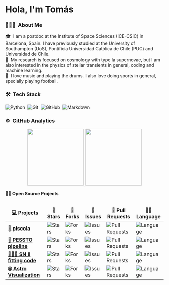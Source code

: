 # Hola, I'm Tomás

### 👨🏻‍💻 &nbsp;About Me

🎓 &nbsp;I am a postdoc at the Institute of Space Sciences (ICE-CSIC) in Barcelona, Spain. I have previously studied at the University of Southampton (UoS), Pontificia Universidad Católica de Chile (PUC) and Universidad de Chile.\
📄 &nbsp;My research is focused on cosmology with type Ia supernovae, but I am also interested in the physics of stellar transients in general, coding and machine learning.\
🌱 &nbsp;I love music and playing the drums. I also love doing sports in general, specially playing football.

### 🛠 &nbsp;Tech Stack

![Python](https://img.shields.io/badge/-Python-05122A?style=flat&logo=python)&nbsp;
![Git](https://img.shields.io/badge/-Git-05122A?style=flat&logo=git)&nbsp;
![GitHub](https://img.shields.io/badge/-GitHub-05122A?style=flat&logo=github)&nbsp;
![Markdown](https://img.shields.io/badge/-Markdown-05122A?style=flat&logo=markdown)

### ⚙️ &nbsp;GitHub Analytics

<p align="center">
<a href="https://github.com/AVS1508">
  <img height="180em" src="https://github-readme-stats-eight-theta.vercel.app/api?username=temuller&show_icons=true&theme=algolia&include_all_commits=true&count_private=true"/>
  <img height="180em" src="https://github-readme-stats-eight-theta.vercel.app/api/top-langs/?username=temuller&layout=compact&langs_count=8&theme=algolia"/>
</a>
</p>


<summary><b>🧑‍🚀 Open Source Projects</b></summary>

<br />
<table>
  <thead align="center">
    <tr border: none;>
      <td><b>💻 Projects</b></td>
      <td><b>🌟 Stars</b></td>
      <td><b>🍴 Forks</b></td>
      <td><b>🐛 Issues</b></td>
      <td><b>🔔 Pull Requests</b></td>
      <td><b>👨‍💻 Language</b></td>
    </tr>
  </thead>
  <tbody>
    <tr>
     <td><a href="https://github.com/temuller/piscola"><b>🚀 piscola</b></a></td>
      <td><img alt="Stars" src="https://img.shields.io/github/stars/temuller/piscola?style=flat-square&labelColor=343b41"/></td>
      <td><img alt="Forks" src="https://img.shields.io/github/forks/temuller/piscola?style=flat-square&labelColor=343b41"/></td>
      <td><img alt="Issues" src="https://img.shields.io/github/issues/temuller/piscola?style=flat-square"/></td>
      <td><img alt="Pull Requests" src="https://img.shields.io/github/issues-pr/temuller/piscola?style=flat-square"/></td>
      <td><img alt="Language" src="https://img.shields.io/github/languages/top/temuller/piscola?style=flat-square"/></td>
    </tr>
    <tr>
     <td><a href="https://github.com/svalenti/pessto"><b>💸 PESSTO pipeline</b></a></td>
      <td><img alt="Stars" src="https://img.shields.io/github/stars/svalenti/pessto?style=flat-square&labelColor=343b41"/></td>
      <td><img alt="Forks" src="https://img.shields.io/github/forks/svalenti/pessto?style=flat-square&labelColor=343b41"/></td>
      <td><img alt="Issues" src="https://img.shields.io/github/issues/svalenti/pessto?style=flat-square"/></td>
      <td><img alt="Pull Requests" src="https://img.shields.io/github/issues-pr/svalenti/pessto?style=flat-square"/></td>
      <td><img alt="Language" src="https://img.shields.io/github/languages/top/svalenti/pessto?label=javascript&style=flat-square"/></td>
    </tr>
    <tr>
     <td><a href="https://github.com/temuller/snii_fitting_code"><b>👨🏻‍💻 SN II fitting code</b></a></td>
      <td><img alt="Stars" src="https://img.shields.io/github/stars/temuller/snii_fitting_code?style=flat-square&labelColor=343b41"/></td>
      <td><img alt="Forks" src="https://img.shields.io/github/forks/temuller/snii_fitting_code?style=flat-square&labelColor=343b41"/></td>
      <td><img alt="Issues" src="https://img.shields.io/github/issues/temuller/snii_fitting_code?style=flat-square"/></td>
      <td><img alt="Pull Requests" src="https://img.shields.io/github/issues-pr/temuller/snii_fitting_code?style=flat-square"/></td>
      <td><img alt="Language" src="https://img.shields.io/github/languages/top/temuller/snii_fitting_code?style=flat-square"/></td> 
    </tr>
    <tr>
     <td><a href="https://github.com/temuller/astro-visualization"><b>🤓 Astro Visualization</b></a></td>
      <td><img alt="Stars" src="https://img.shields.io/github/stars/temuller/astro-visualization?style=flat-square&labelColor=343b41"/></td>
      <td><img alt="Forks" src="https://img.shields.io/github/forks/temuller/astro-visualization?style=flat-square&labelColor=343b41"/></td>
      <td><img alt="Issues" src="https://img.shields.io/github/issues/temuller/astro-visualization?style=flat-square"/></td>
      <td><img alt="Pull Requests" src="https://img.shields.io/github/issues-pr/temuller/astro-visualization?style=flat-square"/></td>
      <td><img alt="Language" src="https://img.shields.io/badge/markdown-100%25-blue?style=flat-square"/></td> 
    </tr>
  </tbody>
</table>
<br />
